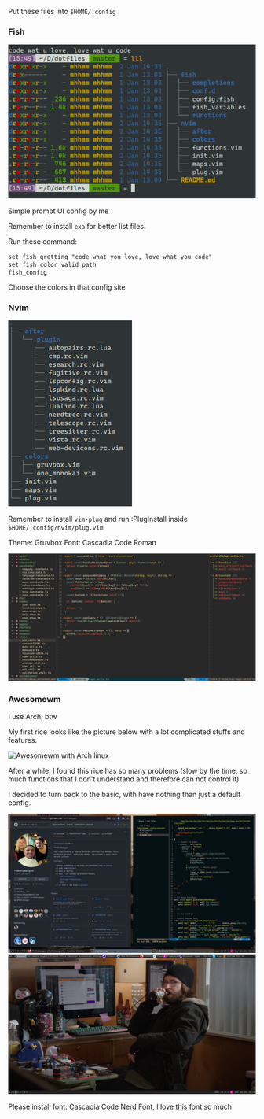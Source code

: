 Put these files into `$HOME/.config`

### Fish

![Fish shell](./.pics/fish.png)

Simple prompt UI config by me

Remember to install `exa` for better list files.

Run these command:

```
set fish_gretting "code what you love, love what you code"
set fish_color_valid_path
fish_config
```

Choose the colors in that config site

### Nvim

![Nvim tree](./.pics/treenvim.png)

Remember to install `vim-plug` and run :PlugInstall inside `$HOME/.config/nvim/plug.vim`

Theme: Gruvbox
Font: Cascadia Code Roman

![Nvim terminal](./.pics/nvim.png)

### Awesomewm

I use Arch, btw

My first rice looks like the picture below with a lot complicated stuffs and features.

![Awesomewm with Arch linux](./.pics/aw2.png)

After a while, I found this rice has so many problems (slow by the time, so much functions that I don't understand and therefore can not control it)

I decided to turn back to the basic, with have nothing than just a default config.

![Keep it basic](./.pics/awb1.png)
![Keep it basic](./.pics/awb2.png)

Please install font: Cascadia Code Nerd Font, I love this font so much
